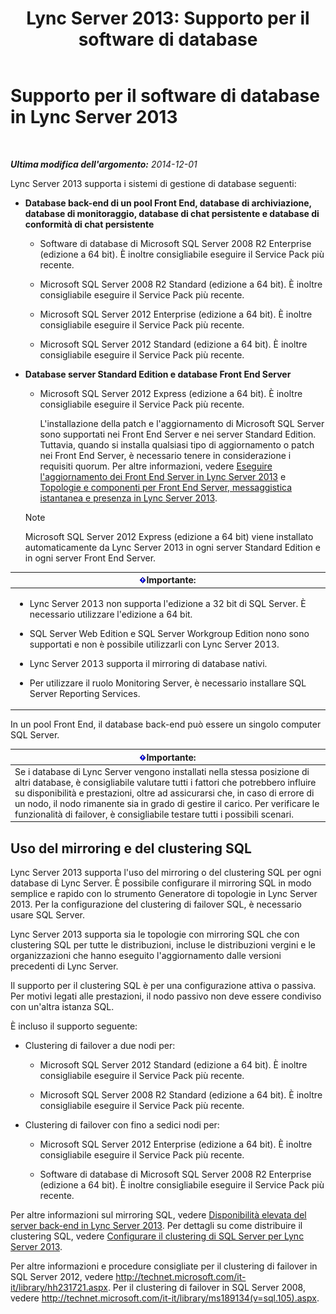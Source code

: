 ﻿---
title: 'Lync Server 2013: Supporto per il software di database'
TOCTitle: Supporto per il software di database
ms:assetid: e05d0032-bbea-4e61-987d-d07b1c045fd5
ms:mtpsurl: https://technet.microsoft.com/it-it/library/Gg398990(v=OCS.15)
ms:contentKeyID: 49302231
ms.date: 08/24/2015
mtps_version: v=OCS.15
ms.translationtype: HT
---

# Supporto per il software di database in Lync Server 2013

 

_**Ultima modifica dell'argomento:** 2014-12-01_

Lync Server 2013 supporta i sistemi di gestione di database seguenti:

  - **Database back-end di un pool Front End, database di archiviazione, database di monitoraggio, database di chat persistente e database di conformità di chat persistente**
    
      - Software di database di Microsoft SQL Server 2008 R2 Enterprise (edizione a 64 bit). È inoltre consigliabile eseguire il Service Pack più recente.
    
      - Microsoft SQL Server 2008 R2 Standard (edizione a 64 bit). È inoltre consigliabile eseguire il Service Pack più recente.
    
      - Microsoft SQL Server 2012 Enterprise (edizione a 64 bit). È inoltre consigliabile eseguire il Service Pack più recente.
    
      - Microsoft SQL Server 2012 Standard (edizione a 64 bit). È inoltre consigliabile eseguire il Service Pack più recente.

  - **Database server Standard Edition e database Front End Server**
    
      - Microsoft SQL Server 2012 Express (edizione a 64 bit). È inoltre consigliabile eseguire il Service Pack più recente.
        
        L'installazione della patch e l'aggiornamento di Microsoft SQL Server sono supportati nei Front End Server e nei server Standard Edition. Tuttavia, quando si installa qualsiasi tipo di aggiornamento o patch nei Front End Server, è necessario tenere in considerazione i requisiti quorum. Per altre informazioni, vedere [Eseguire l'aggiornamento dei Front End Server in Lync Server 2013](lync-server-2013-upgrade-or-update-front-end-servers.md) e [Topologie e componenti per Front End Server, messaggistica istantanea e presenza in Lync Server 2013](lync-server-2013-topologies-and-components-for-front-end-servers-instant-messaging-and-presence.md).
    

    > [!NOTE]
    > Microsoft SQL Server 2012 Express (edizione a 64 bit) viene installato automaticamente da Lync Server 2013 in ogni server Standard Edition e in ogni server Front End Server.



<table>
<colgroup>
<col style="width: 100%" />
</colgroup>
<thead>
<tr class="header">
<th><img src="images/Gg412908.important(OCS.15).gif" title="important" alt="important" />Importante:</th>
</tr>
</thead>
<tbody>
<tr class="odd">
<td><ul>
<li><p>Lync Server 2013 non supporta l'edizione a 32 bit di SQL Server. È necessario utilizzare l'edizione a 64 bit.</p></li>
<li><p>SQL Server Web Edition e SQL Server Workgroup Edition nono sono supportati e non è possibile utilizzarli con Lync Server 2013.</p></li>
<li><p>Lync Server 2013 supporta il mirroring di database nativi.</p></li>
<li><p>Per utilizzare il ruolo Monitoring Server, è necessario installare SQL Server Reporting Services.</p></li>
</ul></td>
</tr>
</tbody>
</table>


In un pool Front End, il database back-end può essere un singolo computer SQL Server.

<table>
<thead>
<tr class="header">
<th><img src="images/Gg412908.important(OCS.15).gif" title="important" alt="important" />Importante:</th>
</tr>
</thead>
<tbody>
<tr class="odd">
<td>Se i database di Lync Server vengono installati nella stessa posizione di altri database, è consigliabile valutare tutti i fattori che potrebbero influire su disponibilità e prestazioni, oltre ad assicurarsi che, in caso di errore di un nodo, il nodo rimanente sia in grado di gestire il carico. Per verificare le funzionalità di failover, è consigliabile testare tutti i possibili scenari.</td>
</tr>
</tbody>
</table>


## Uso del mirroring e del clustering SQL

Lync Server 2013 supporta l'uso del mirroring o del clustering SQL per ogni database di Lync Server. È possibile configurare il mirroring SQL in modo semplice e rapido con lo strumento Generatore di topologie in Lync Server 2013. Per la configurazione del clustering di failover SQL, è necessario usare SQL Server.

Lync Server 2013 supporta sia le topologie con mirroring SQL che con clustering SQL per tutte le distribuzioni, incluse le distribuzioni vergini e le organizzazioni che hanno eseguito l'aggiornamento dalle versioni precedenti di Lync Server.

Il supporto per il clustering SQL è per una configurazione attiva o passiva. Per motivi legati alle prestazioni, il nodo passivo non deve essere condiviso con un'altra istanza SQL.

È incluso il supporto seguente:

  - Clustering di failover a due nodi per:
    
      - Microsoft SQL Server 2012 Standard (edizione a 64 bit). È inoltre consigliabile eseguire il Service Pack più recente.
    
      - Microsoft SQL Server 2008 R2 Standard (edizione a 64 bit). È inoltre consigliabile eseguire il Service Pack più recente.

  - Clustering di failover con fino a sedici nodi per:
    
      - Microsoft SQL Server 2012 Enterprise (edizione a 64 bit). È inoltre consigliabile eseguire il Service Pack più recente.
    
      - Software di database di Microsoft SQL Server 2008 R2 Enterprise (edizione a 64 bit). È inoltre consigliabile eseguire il Service Pack più recente.

Per altre informazioni sul mirroring SQL, vedere [Disponibilità elevata del server back-end in Lync Server 2013](lync-server-2013-back-end-server-high-availability.md). Per dettagli su come distribuire il clustering SQL, vedere [Configurare il clustering di SQL Server per Lync Server 2013](lync-server-2013-configure-sql-server-clustering.md).

Per altre informazioni e procedure consigliate per il clustering di failover in SQL Server 2012, vedere <http://technet.microsoft.com/it-it/library/hh231721.aspx>. Per il clustering di failover in SQL Server 2008, vedere <http://technet.microsoft.com/it-it/library/ms189134(v=sql.105).aspx>.

